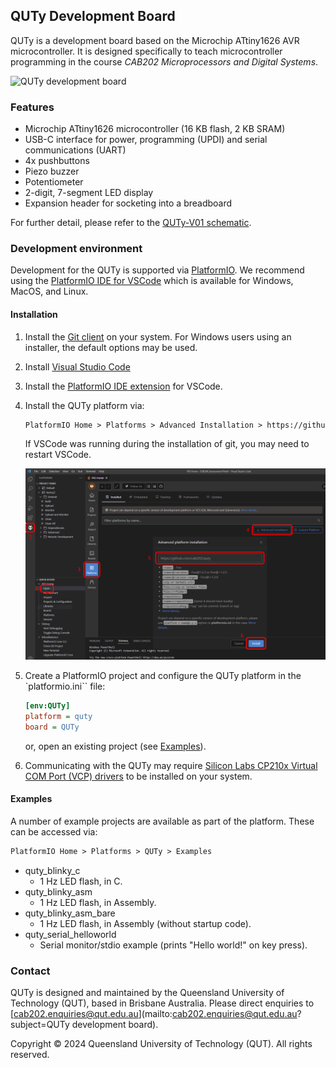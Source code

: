 ## QUTy Development Board

QUTy is a development board based on the Microchip ATtiny1626 AVR
microcontroller. It is designed specifically to teach microcontroller
programming in the course _CAB202 Microprocessors and Digital Systems_.

![QUTy development board](QUTy.png)

### Features

- Microchip ATtiny1626 microcontroller (16 KB flash, 2 KB SRAM)
- USB-C interface for power, programming (UPDI) and serial communications (UART)
- 4x pushbuttons
- Piezo buzzer
- Potentiometer
- 2-digit, 7-segment LED display
- Expansion header for socketing into a breadboard

For further detail, please refer to the [QUTy-V01 schematic](QUTy-V01_Schematic.pdf).

### Development environment

Development for the QUTy is supported via [PlatformIO](https://platformio.org/).
We recommend using the [PlatformIO IDE for VSCode](https://platformio.org/install/ide?install=vscode)
which is available for Windows, MacOS, and Linux.

#### Installation

1. Install the [Git client](https://git-scm.com/) on your system.
   For Windows users using an installer, the default options may be used.
2. Install [Visual Studio Code](https://code.visualstudio.com/download)
3. Install the [PlatformIO IDE extension](https://marketplace.visualstudio.com/items?itemName=platformio.platformio-ide) for VSCode.

4. Install the QUTy platform via:

    ```txt
    PlatformIO Home > Platforms > Advanced Installation > https://github.com/cab202/quty
    ```

    If VSCode was running during the installation of git, you may need
    to restart VSCode.

    ![QUTy platform installation](PlatformInstall.png)

5. Create a PlatformIO project and configure the QUTy platform in the
   `platformio.ini`` file:

    ```ini
    [env:QUTy]
    platform = quty
    board = QUTy
    ```

    or, open an existing project (see [Examples](#examples)).

6. Communicating with the QUTy may require
   [Silicon Labs CP210x Virtual COM Port (VCP) drivers](https://www.silabs.com/developers/usb-to-uart-bridge-vcp-drivers)
   to be installed on your system.

#### Examples

A number of example projects are available as part of the platform.
These can be accessed via:

```txt
PlatformIO Home > Platforms > QUTy > Examples
```

- quty_blinky_c
  - 1 Hz LED flash, in C.
- quty_blinky_asm
  - 1 Hz LED flash, in Assembly.
- quty_blinky_asm_bare
  - 1 Hz LED flash, in Assembly (without startup code).
- quty_serial_helloworld
  - Serial monitor/stdio example (prints "Hello world!" on key press).

### Contact

QUTy is designed and maintained by the Queensland University of
Technology (QUT), based in Brisbane Australia. Please direct enquiries
to [cab202.enquiries@qut.edu.au](mailto:cab202.enquiries@qut.edu.au?subject=QUTy development board).

Copyright &copy; 2024 Queensland University of Technology (QUT). All rights reserved.
